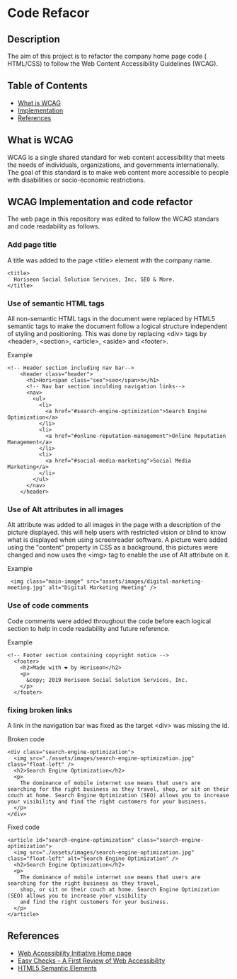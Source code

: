 # Code Refacor

## Description

The aim of this project is to refactor the company home page code ( HTML/CSS) to follow the Web Content Accessibility Guidelines (WCAG).

## Table of Contents

- [What is WCAG](#What%20is%20WCAG)
- [Implementation](#Implementation)
- [References](#References)

## What is WCAG

WCAG is a single shared standard for web content accessibility that meets the needs of individuals, organizations, and governments internationally. The goal of this standard is to make web content more accessible to people with disabilities or socio-economic restrictions.

## WCAG Implementation and code refactor

The web page in this repository was edited to follow the WCAG standars and code readability as follows.

### Add page title

A title was added to the page \<title> element with the company name.

    <title>
      Horiseon Social Solution Services, Inc. SEO & More.
    </title>

### Use of semantic HTML tags

All non-semantic HTML tags in the document were replaced by HTML5 semantic tags to make the document follow a logical structure independent of styling and positioning. This was done by replacing \<div> tags by \<header>, \<section>, \<article>, \<aside> and \<footer>.

Example

```
<!-- Header section including nav bar-->
    <header class="header">
      <h1>Hori<span class="seo">seo</span>n</h1>
      <!-- Nav bar section inculding navigation links-->
      <nav>
        <ul>
          <li>
            <a href="#search-engine-optimization">Search Engine Optimization</a>
          </li>
          <li>
            <a href="#online-reputation-management">Online Reputation Management</a>
          </li>
          <li>
            <a href="#social-media-marketing">Social Media Marketing</a>
          </li>
        </ul>
      </nav>
    </header>
```

### Use of Alt attributes in all images

Alt attribute was added to all images in the page with a description of the picture displayed. this will help users with restricted vision or blind to know what is displayed when using screenreader software. A picture were added using the "content" property in CSS as a background, this pictures were changed and now uses the \<img> tag to enable the use of Alt attribute on it.

Example

```
 <img class="main-image" src="assets/images/digital-marketing-meeting.jpg" alt="Digital Marketing Meeting" />
```

### Use of code comments

Code comments were added throughout the code before each logical section to help in code readability and future reference.

Example

```
<!-- Footer section containing copyright notice -->
  <footer>
    <h2>Made with ❤️️ by Horiseon</h2>
    <p>
      &copy; 2019 Horiseon Social Solution Services, Inc.
    </p>
  </footer>
```

### fixing broken links

A link in the navigation bar was fixed as the target \<div> was missing the id.

Broken code

```
<div class="search-engine-optimization">
  <img src="./assets/images/search-engine-optimization.jpg" class="float-left" />
  <h2>Search Engine Optimization</h2>
  <p>
    The dominance of mobile internet use means that users are searching for the right business as they travel, shop, or sit on their couch at home. Search Engine Optimization (SEO) allows you to increase your visibility and find the right customers for your business.
  </p>
</div>

```

Fixed code

```
<article id="search-engine-optimization" class="search-engine-optimization">
  <img src="./assets/images/search-engine-optimization.jpg" class="float-left" alt="Search Engine Optimization" />
  <h2>Search Engine Optimization</h2>
  <p>
    The dominance of mobile internet use means that users are searching for the right business as they travel,
    shop, or sit on their couch at home. Search Engine Optimization (SEO) allows you to increase your visibility
    and find the right customers for your business.
  </p>
</article>
```

## References

- [Web Accessibility Initiative Home page](https://www.w3.org/WAI/)
- [Easy Checks – A First Review of Web Accessibility](https://www.w3.org/WAI/test-evaluate/preliminary/#title)
- [HTML5 Semantic Elements](https://www.w3schools.com/html/html5_semantic_elements.asp)
